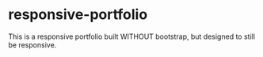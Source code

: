 # responsive-portfolio
This is a responsive portfolio built WITHOUT bootstrap, but designed to still be responsive.
